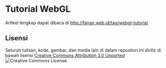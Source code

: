 Tutorial WebGL
==============

Artikel lengkap dapat dibaca di <http://fajran.web.id/tag/webgl-tutorial>.


Lisensi
-------

Seluruh tulisan, kode, gambar, dan media lain di dalam repositori ini
dirilis di bawah lisensi [Creative Commons Attribution 3.0 Unported](http://creativecommons.org/licenses/by/3.0/)
![Creative Commons License](http://i.creativecommons.org/l/by/3.0/80x15.png)

